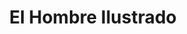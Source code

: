 ---
title: "El Hombre Ilustrado"
url: /ciudad-autonoma-de-buenos-aires/el-hombre-ilustrado/
shop: Tattoo
---